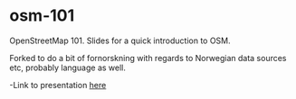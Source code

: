 osm-101
=======

OpenStreetMap 101. Slides for a quick introduction to OSM.

Forked to do a bit of fornorskning with regards to Norwegian data sources etc, probably language as well.

-Link to presentation [here](http://maptimeosl.github.io/osm-101/)

